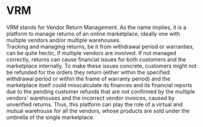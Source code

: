 # VRM
VRM stands for Vendor Return Management. As the name implies, it is a platform to manage returns of an online marketplace, ideally one with multiple vendors and/or multiple warehouses.  
Tracking and managing returns, be it from withdrawal period or warranties, can be quite hectic, if multiple vendors are involved. If not managed correctly, returns can cause financial issues for both customers and the marketplace internally. To make these issues concrete, customers might not be refunded for the orders they return (either within the specified withdrawal period or within the frame of warranty period) and the marketplace itself could misscalculate its finances and its financial reports due to the pending customer refunds that are not confirmed by the multiple vendors' warehouses and the incorrect vendor invoices, caused by unverified returns. Thus, this platform can play the role of a virtual and mutual warehouse for all the vendors, whose products are sold under the umbrella of the single marketplace. 
